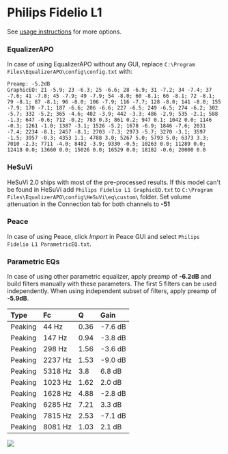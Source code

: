 # Philips Fidelio L1
See [usage instructions](https://github.com/jaakkopasanen/AutoEq#usage) for more options.

### EqualizerAPO
In case of using EqualizerAPO without any GUI, replace `C:\Program Files\EqualizerAPO\config\config.txt`
with:
```
Preamp: -5.2dB
GraphicEQ: 21 -5.9; 23 -6.3; 25 -6.6; 28 -6.9; 31 -7.2; 34 -7.4; 37 -7.6; 41 -7.8; 45 -7.9; 49 -7.9; 54 -8.0; 60 -8.1; 66 -8.1; 72 -8.1; 79 -8.1; 87 -8.1; 96 -8.0; 106 -7.9; 116 -7.7; 128 -8.0; 141 -8.0; 155 -7.9; 170 -7.1; 187 -6.6; 206 -6.6; 227 -6.5; 249 -6.5; 274 -6.2; 302 -5.7; 332 -5.2; 365 -4.6; 402 -3.9; 442 -3.3; 486 -2.9; 535 -2.1; 588 -1.3; 647 -0.6; 712 -0.2; 783 0.3; 861 0.2; 947 0.1; 1042 0.0; 1146 -0.3; 1261 -1.0; 1387 -3.1; 1526 -5.2; 1678 -6.9; 1846 -7.6; 2031 -7.4; 2234 -8.1; 2457 -8.1; 2703 -7.3; 2973 -5.7; 3270 -3.1; 3597 -1.5; 3957 -0.3; 4353 1.1; 4788 3.0; 5267 5.0; 5793 5.0; 6373 3.3; 7010 -2.3; 7711 -4.0; 8482 -3.9; 9330 -0.5; 10263 0.0; 11289 0.0; 12418 0.0; 13660 0.0; 15026 0.0; 16529 0.0; 18182 -0.6; 20000 0.0
```

### HeSuVi
HeSuVi 2.0 ships with most of the pre-processed results. If this model can't be found in HeSuVi add
`Philips Fidelio L1 GraphicEQ.txt` to `C:\Program Files\EqualizerAPO\config\HeSuVi\eq\custom\` folder.
Set volume attenuation in the Connection tab for both channels to **-51**

### Peace
In case of using Peace, click *Import* in Peace GUI and select `Philips Fidelio L1 ParametricEQ.txt`.

### Parametric EQs
In case of using other parametric equalizer, apply preamp of **-6.2dB** and build filters manually
with these parameters. The first 5 filters can be used independently.
When using independent subset of filters, apply preamp of **-5.9dB**.

| Type    | Fc      |    Q | Gain    |
|:--------|:--------|:-----|:--------|
| Peaking | 44 Hz   | 0.36 | -7.6 dB |
| Peaking | 147 Hz  | 0.94 | -3.8 dB |
| Peaking | 298 Hz  | 1.56 | -3.6 dB |
| Peaking | 2237 Hz | 1.53 | -9.0 dB |
| Peaking | 5318 Hz | 3.8  | 6.8 dB  |
| Peaking | 1023 Hz | 1.62 | 2.0 dB  |
| Peaking | 1628 Hz | 4.88 | -2.8 dB |
| Peaking | 6285 Hz | 7.21 | 3.3 dB  |
| Peaking | 7815 Hz | 2.53 | -7.1 dB |
| Peaking | 8081 Hz | 1.03 | 2.1 dB  |

![](https://raw.githubusercontent.com/jaakkopasanen/AutoEq/master/results/innerfidelity/sbaf-serious/Philips%20Fidelio%20L1/Philips%20Fidelio%20L1.png)